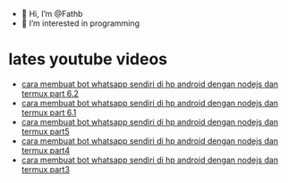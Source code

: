 - 👋 Hi, I’m @Fathb
- 👀 I’m interested in programming

# lates youtube videos
<!-- YOUTUBE:START -->
- [cara membuat bot whatsapp sendiri di hp android dengan nodejs dan termux part 6.2](https://www.youtube.com/watch?v=bz0tDYu_rhI)
- [cara membuat bot whatsapp sendiri di hp android dengan nodejs dan termux part 6.1](https://www.youtube.com/watch?v=bZjSmbhbli0)
- [cara membuat bot whatsapp sendiri di hp android dengan nodejs dan termux part5](https://www.youtube.com/watch?v=jluCfbV6CwI)
- [cara membuat bot whatsapp sendiri di hp android dengan nodejs dan termux part4](https://www.youtube.com/watch?v=-zjzKldXNqM)
- [cara membuat bot whatsapp sendiri di hp android dengan nodejs dan termux part3](https://www.youtube.com/watch?v=htE35GTF5NA)
<!-- YOUTUBE:END -->

<!---
Fathb/Fathb is a ✨ special ✨ repository because its `README.md` (this file) appears on your GitHub profile.
You can click the Preview link to take a look at your changes.
--->
